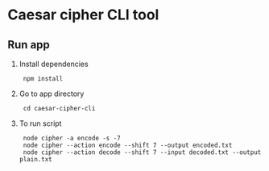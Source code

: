 # Caesar cipher CLI tool

## Run app

1. Install dependencies

        npm install
        
2. Go to app directory

        cd caesar-cipher-cli

2. To run script

        node cipher -a encode -s -7 
        node cipher --action encode --shift 7 --output encoded.txt
        node cipher --action decode --shift 7 --input decoded.txt --output plain.txt
